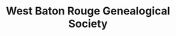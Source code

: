 ---
layout: repo
title: "West Baton Rouge Genealogical Society"
id: 25539
permalink: repos/25539/
---